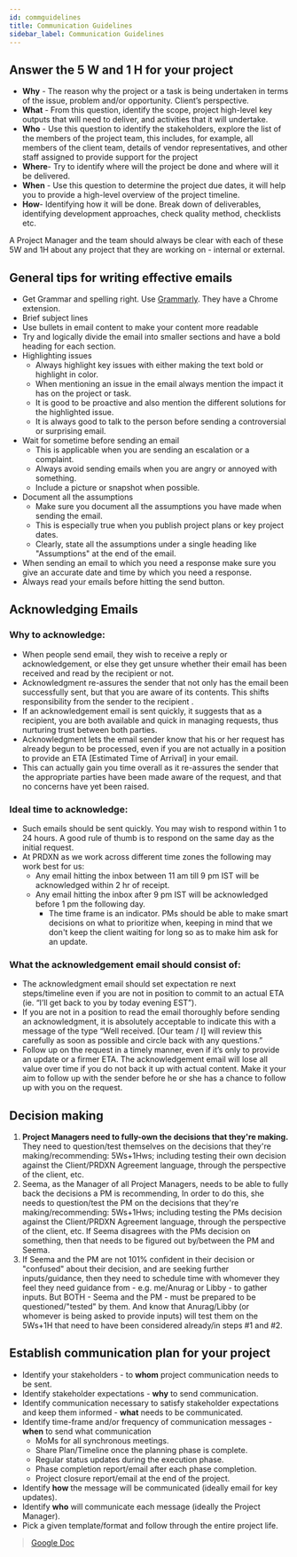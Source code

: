 ```yaml
---
id: commguidelines
title: Communication Guidelines
sidebar_label: Communication Guidelines
---
```


## Answer the 5 W and 1 H for your project

- **Why** - The reason why the project or a task is being undertaken in terms of the issue, problem and/or opportunity. Client’s perspective.
- **What** - From this question, identify the scope, project high-level key outputs that will need to deliver, and activities that it will undertake.
- **Who** - Use this question to identify the stakeholders, explore the list of the members of the project team, this includes, for example, all members of the client team, details of vendor representatives, and other staff assigned to provide support for the project
- **Where**- Try to identify where will the project be done and where will it be delivered.
- **When** - Use this question to determine the project due dates, it will help you to provide a high-level overview of the project timeline.
- **How**- Identifying how it will be done. Break down of deliverables, identifying development approaches, check quality method, checklists etc.

A Project Manager and the team should always be clear with each of these 5W and 1H about any project that they are working on - internal or external.

## General tips for writing effective emails

- Get Grammar and spelling right. Use [Grammarly](https://www.grammarly.com/). They have a Chrome extension.
- Brief subject lines
- Use bullets in email content to make your content more readable
- Try and logically divide the email into smaller sections and have a bold heading for each section.
- Highlighting issues
  - Always highlight key issues with either making the text bold or highlight in color.
  - When mentioning an issue in the email always mention the impact it has on the project or task.
  - It is good to be proactive and also mention the different solutions for the highlighted issue.
  - It is always good to talk to the person before sending a controversial or surprising email.
- Wait for sometime before sending an email
  - This is applicable when you are sending an escalation or a complaint.
  - Always avoid sending emails when you are angry or annoyed with something.
  - Include a picture or snapshot when possible.
- Document all the assumptions
  - Make sure you document all the assumptions you have made when sending the email.
  - This is especially true when you publish project plans or key project dates.
  - Clearly, state all the assumptions under a single heading like "Assumptions" at the end of the email.
- When sending an email to which you need a response make sure you give an accurate date and time by which you need a response.
- Always read your emails before hitting the send button.

## Acknowledging Emails

### Why to acknowledge:

- When people send email, they wish to receive a reply or acknowledgement, or else they get unsure whether their email has been received and read by the recipient or not.
- Acknowledgment re-assures the sender that not only has the email been successfully sent, but that you are aware of its contents. This shifts responsibility from the sender to the recipient .
- If an acknowledgement email is sent quickly, it suggests that as a recipient, you are both available and quick in managing requests, thus nurturing trust between both parties.
- Acknowledgment lets the email sender know that his or her request has already begun to be processed, even if you are not actually in a position to provide an ETA [Estimated Time of Arrival] in your email.
- This can actually gain you time overall as it re-assures the sender that the appropriate parties have been made aware of the request, and that no concerns have yet been raised.

### Ideal time to acknowledge:

- Such emails should be sent quickly. You may wish to respond within 1 to 24 hours. A good rule of thumb is to respond on the same day as the initial request.
- At PRDXN as we work across different time zones the following may work best for us:
  - Any email hitting the inbox between 11 am till 9 pm IST will be acknowledged within 2 hr of receipt.
  - Any email hitting the inbox after 9 pm IST will be acknowledged before 1 pm the following day.
    - The time frame is an indicator. PMs should be able to make smart decisions on what to prioritize when, keeping in mind that we don't keep the client waiting for long so as to make him ask for an update.

### What the acknowledgement email should consist of:

- The acknowledgment email should set expectation re next steps/timeline even if you are not in position to commit to an actual ETA (ie. “I’ll get back to you by today evening EST”).
- If you are not in a position to read the email thoroughly before sending an acknowledgment, it is absolutely acceptable to indicate this with a message of the type “Well received. [Our team / I] will review this carefully as soon as possible and circle back with any questions.”
- Follow up on the request in a timely manner, even if it’s only to provide an update or a firmer ETA. The acknowledgement email will lose all value over time if you do not back it up with actual content. Make it your aim to follow up with the sender before he or she has a chance to follow up with you on the request.

## Decision making

1. **Project Managers need to fully-own the decisions that they're making.** They need to question/test themselves on the decisions that they're making/recommending: 5Ws+1Hws; including testing their own decision against the Client/PRDXN Agreement language, through the perspective of the client, etc.
2. Seema, as the Manager of all Project Managers, needs to be able to fully back the decisions a PM is recommending, In order to do this, she needs to question/test the PM on the decisions that they're making/recommending: 5Ws+1Hws; including testing the PMs decision against the Client/PRDXN Agreement language, through the perspective of the client, etc. If Seema disagrees with the PMs decision on something, then that needs to be figured out by/between the PM and Seema.
3. If Seema and the PM are not 101% confident in their decision or "confused" about their decision, and are seeking further inputs/guidance, then they need to schedule time with whomever they feel they need guidance from - e.g. me/Anurag or Libby - to gather inputs. But BOTH - Seema and the PM - must be prepared to be questioned/"tested" by them. And know that Anurag/Libby (or whomever is being asked to provide inputs) will test them on the 5Ws+1H that need to have been considered already/in steps #1 and #2.

## Establish communication plan for your project

- Identify your stakeholders - to **whom** project communication needs to be sent.
- Identify stakeholder expectations - **why** to send communication.
- Identify communication necessary to satisfy stakeholder expectations and keep them informed - **what** needs to be communicated.
- Identify time-frame and/or frequency of communication messages - **when** to send what communication
  - MoMs for all synchronous meetings.
  - Share Plan/Timeline once the planning phase is complete.
  - Regular status updates during the execution phase.
  - Phase completion report/email after each phase completion.
  - Project closure report/email at the end of the project.
- Identify **how** the message will be communicated (ideally email for key updates).
- Identify **who** will communicate each message (ideally the Project Manager).
- Pick a given template/format and follow through the entire project life.

> [Google Doc](https://docs.google.com/document/d/1xnHdryiuUtvhCKcwoKmZvV3N8jCxxZCTc75WG_6XPUw/edit#heading=h.ksd4pjpzxipd)
